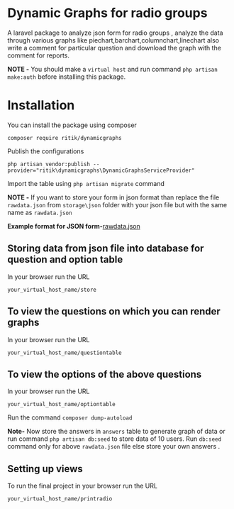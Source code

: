 # Dynamic Graphs for radio groups

A laravel package to analyze json form for radio groups , analyze the data through various graphs 
like piechart,barchart,columnchart,linechart also write a comment for particular question and download the graph with the comment for reports.

**NOTE -** You should make a `virtual host` and run command `php artisan make:auth` before installing this package.


# Installation

You can install the package using composer

    composer require ritik/dynamicgraphs
    
Publish the configurations

    php artisan vendor:publish --provider="ritik\dynamicgraphs\DynamicGraphsServiceProvider"
    
Import the table using `php artisan migrate` command

**NOTE -** If you want to store your form in json format than replace the file `rawdata.json` from `storage\json` folder with your json
file but with the same name as `rawdata.json`

**Example format for JSON form-**[rawdata.json](https://github.com/ritik118/graphcheck/blob/develop/src/storage/json/rawdata.json)
 
## Storing data from json file into database for question and option table

In your browser run the URL

    your_virtual_host_name/store
    
## To view the questions on which you can render graphs     

In your browser run the URL

    your_virtual_host_name/questiontable
    
## To view the options of the above questions     

In your browser run the URL

    your_virtual_host_name/optiontable
	
Run the command `composer dump-autoload`
    
**Note-** Now store the answers in `answers` table to generate graph of data or run command `php artisan db:seed` to store data of 10 users. Run `db:seed` command only  for above `rawdata.json` file else store your own answers .
    
## Setting up views

To run the final project in your browser run the URL

    your_virtual_host_name/printradio
